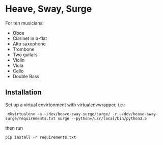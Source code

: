 # Heave, Sway, Surge

For ten musicians:
* Oboe
* Clarinet in b-flat
* Alto saxophone
* Trombone
* Two guitars
* Violin
* Viola
* Cello
* Double Bass


## Installation 
Set up a virtual envirtonment with virtualenvwrapper, i.e.: 

``` mkvirtualenv -a ~/dev/heave-sway-surge/surge/ -r ~/dev/heave-sway-surge/requirements.txt surge --python=/usr/local/bin/python3.5```

then run

```pip install -r requirements.txt```
